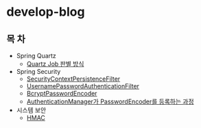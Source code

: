 # develop-blog


목  차
------------------
- Spring Quartz
  - [Quartz Job 판별 방식](https://github.com/kyo705/develop-blog/blob/main/spring-quartz/job%20%EA%B5%AC%EB%B6%84%20%EB%B0%A9%EC%8B%9D.md#spring-quartz%EC%9D%98-job-%EA%B5%AC%EB%B6%84-%EB%B0%A9%EC%8B%9D)
- Spring Security
  - [SecurityContextPersistenceFilter](https://github.com/kyo705/develop-blog/blob/main/spring-security/SecurityContextPersistenceFilter.md#securitycontextpersistencefilter)
  - [UsernamePasswordAuthenticationFilter](https://github.com/kyo705/develop-blog/blob/main/spring-security/UsernamePasswordAuthenticationFilter.md#usernamepasswordauthenticationfilter)
  - [BcryptPasswordEncoder](https://github.com/kyo705/develop-blog/blob/main/spring-security/BcryptPasswordEncoder.md#bcryptpasswordencoder)
  - [AuthenticationManager가 PasswordEncoder를 등록하는 과정](https://github.com/kyo705/develop-blog/blob/main/spring-security/AuthenticationManager%EA%B0%80%20PasswordEncoder%EB%A5%BC%20%EB%93%B1%EB%A1%9D%ED%95%98%EB%8A%94%20%EA%B3%BC%EC%A0%95.md#authenticationmanager%EA%B0%80-passwordencoder%EB%A5%BC-%EB%93%B1%EB%A1%9D%ED%95%98%EB%8A%94-%EA%B3%BC%EC%A0%95)
- 시스템 보안
  - [HMAC](https://github.com/kyo705/develop-blog/blob/main/%EC%8B%9C%EC%8A%A4%ED%85%9C%20%EB%B3%B4%EC%95%88/HMAC.md#hmackeyed-hash-message-authentication-code)
